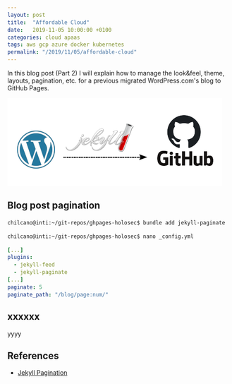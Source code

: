 ```yaml
---
layout: post
title:  "Affordable Cloud"
date:   2019-11-05 10:00:00 +0100
categories: cloud apaas 
tags: aws gcp azure docker kubernetes 
permalink: "/2019/11/05/affordable-cloud"
---
```


In this blog post (Part 2) I will explain how to manage the look&feel, theme, layouts, pagination, etc. for a previous migrated WordPress.com's blog to GitHub Pages.

![Migrating WordPress.com's blog to GitHub Pages by using Jekyll](/assets/img/2019-10-14-blog-migration-wp-github.png)




## Blog post pagination

```sh
chilcano@inti:~/git-repos/ghpages-holosec$ bundle add jekyll-paginate
```

```sh
chilcano@inti:~/git-repos/ghpages-holosec$ nano _config.yml
```

```yaml
[...]
plugins:
  - jekyll-feed
  - jekyll-paginate
[...]
paginate: 5
paginate_path: "/blog/page:num/"
```

## xxxxxx

yyyy


## References

- [Jekyll Pagination](https://jekyllrb.com/docs/pagination/)


